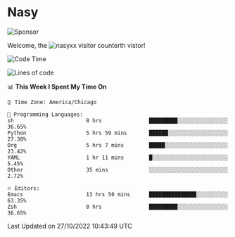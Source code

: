 # Nasy

<!--
<p align="center">
<img height="200" src="https://github-readme-stats.vercel.app/api?username=nasyxx&count_private=true&show_icons=true&theme=dracula&include_all_commits=true"/>
<img height="200" src="https://github-readme-stats.vercel.app/api/top-langs/?username=nasyxx&theme=dracula&hide=html,jupyter+notebook&count_private=true&show_icons=true"/>
</p>

  
----------------
-->

![Sponsor](https://img.shields.io/static/v1.svg?label=Sponsor&message=%E2%9D%A4&logo=GitHub&style=flat&color=pink)
 
Welcome, the ![nasyxx visitor counter](https://count.getloli.com/get/@nasyxx?theme=rule34)th vistor!
 
<!--START_SECTION:waka-->
![Code Time](http://img.shields.io/badge/Code%20Time-2%2C754%20hrs%2023%20mins-blue)

![Lines of code](https://img.shields.io/badge/From%20Hello%20World%20I%27ve%20Written-5%20Million%20lines%20of%20code-blue)

📊 **This Week I Spent My Time On** 

```text
⌚︎ Time Zone: America/Chicago

💬 Programming Languages: 
sh                       8 hrs               █████████░░░░░░░░░░░░░░░░   36.65% 
Python                   5 hrs 59 mins       ██████░░░░░░░░░░░░░░░░░░░   27.38% 
Org                      5 hrs 7 mins        █████░░░░░░░░░░░░░░░░░░░░   23.42% 
YAML                     1 hr 11 mins        █░░░░░░░░░░░░░░░░░░░░░░░░   5.45% 
Other                    35 mins             ░░░░░░░░░░░░░░░░░░░░░░░░░   2.72%

🔥 Editors: 
Emacs                    13 hrs 50 mins      ███████████████░░░░░░░░░░   63.35% 
Zsh                      8 hrs               █████████░░░░░░░░░░░░░░░░   36.65%

```


 Last Updated on 27/10/2022 10:43:49 UTC
<!--END_SECTION:waka-->

<!-- ![visitors](https://visitor-badge.laobi.icu/badge?page_id=nasyxx.nasyxx) -->
